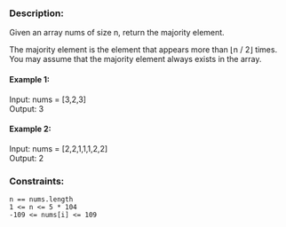 ### Description:

Given an array nums of size n, return the majority element.

The majority element is the element that appears more than ⌊n / 2⌋ times. You may assume that the majority element always exists in the array.



#### Example 1: <br>
Input: nums = [3,2,3] <br> Output: 3

#### Example 2:
Input: nums = [2,2,1,1,1,2,2] <br> Output: 2

### Constraints:

`n == nums.length` <br>
`1 <= n <= 5 * 104` <br>
`-109 <= nums[i] <= 109`
 

